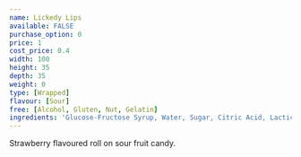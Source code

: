 ```yaml
---
name: Lickedy Lips
available: FALSE
purchase_option: 0
price: 1
cost_price: 0.4
width: 100
height: 35
depth: 35
weight: 0
type: [Wrapped]
flavour: [Sour]
free: [Alcohol, Gluten, Nut, Gelatin]
ingredients: 'Glucose-Fructose Syrup, Water, Sugar, Citric Acid, Lactic Acid, Malic Acid, Flavouring, Natural and Artificial Colour: E133, E163'
---
```

Strawberry flavoured roll on sour fruit candy.